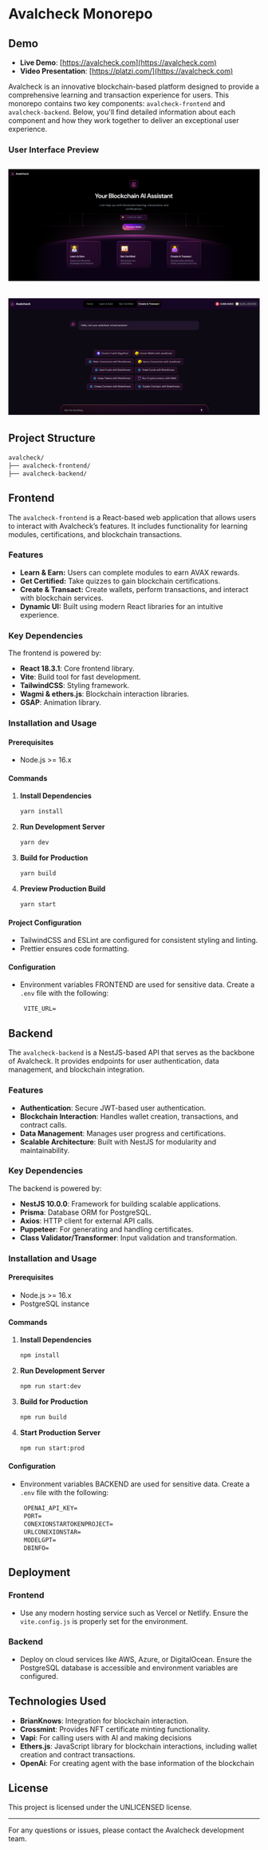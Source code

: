 # Avalcheck Monorepo

## Demo

- **Live Demo**: [https://avalcheck.com](https://avalcheck.com)
- **Video Presentation**: [https://platzi.com/](https://avalcheck.com)

Avalcheck is an innovative blockchain-based platform designed to provide a comprehensive learning and transaction experience for users. This monorepo contains two key components: `avalcheck-frontend` and `avalcheck-backend`. Below, you'll find detailed information about each component and how they work together to deliver an exceptional user experience.

### User Interface Preview

## ![Avalcheck Frontend Screenshot](./screen1.png)

## ![Avalcheck Frontend Screenshot](./screen2.png)

## Project Structure

```
avalcheck/
├── avalcheck-frontend/
├── avalcheck-backend/
```

## Frontend

The `avalcheck-frontend` is a React-based web application that allows users to interact with Avalcheck’s features. It includes functionality for learning modules, certifications, and blockchain transactions.

### Features

- **Learn & Earn:** Users can complete modules to earn AVAX rewards.
- **Get Certified:** Take quizzes to gain blockchain certifications.
- **Create & Transact:** Create wallets, perform transactions, and interact with blockchain services.
- **Dynamic UI:** Built using modern React libraries for an intuitive experience.

### Key Dependencies

The frontend is powered by:

- **React 18.3.1**: Core frontend library.
- **Vite**: Build tool for fast development.
- **TailwindCSS**: Styling framework.
- **Wagmi & ethers.js**: Blockchain interaction libraries.
- **GSAP**: Animation library.

### Installation and Usage

#### Prerequisites

- Node.js >= 16.x

#### Commands

1. **Install Dependencies**

   ```bash
   yarn install
   ```

2. **Run Development Server**

   ```bash
   yarn dev
   ```

3. **Build for Production**

   ```bash
   yarn build
   ```

4. **Preview Production Build**
   ```bash
   yarn start
   ```

#### Project Configuration

- TailwindCSS and ESLint are configured for consistent styling and linting.
- Prettier ensures code formatting.

#### Configuration

- Environment variables FRONTEND are used for sensitive data. Create a `.env` file with the following:
  ```env
   VITE_URL=
  ```

## Backend

The `avalcheck-backend` is a NestJS-based API that serves as the backbone of Avalcheck. It provides endpoints for user authentication, data management, and blockchain integration.

### Features

- **Authentication**: Secure JWT-based user authentication.
- **Blockchain Interaction**: Handles wallet creation, transactions, and contract calls.
- **Data Management**: Manages user progress and certifications.
- **Scalable Architecture**: Built with NestJS for modularity and maintainability.

### Key Dependencies

The backend is powered by:

- **NestJS 10.0.0**: Framework for building scalable applications.
- **Prisma**: Database ORM for PostgreSQL.
- **Axios**: HTTP client for external API calls.
- **Puppeteer**: For generating and handling certificates.
- **Class Validator/Transformer**: Input validation and transformation.

### Installation and Usage

#### Prerequisites

- Node.js >= 16.x
- PostgreSQL instance

#### Commands

1. **Install Dependencies**

   ```bash
   npm install
   ```

2. **Run Development Server**

   ```bash
   npm run start:dev
   ```

3. **Build for Production**

   ```bash
   npm run build
   ```

4. **Start Production Server**
   ```bash
   npm run start:prod
   ```

#### Configuration

- Environment variables BACKEND are used for sensitive data. Create a `.env` file with the following:
  ```env
   OPENAI_API_KEY=
   PORT=
   CONEXIONSTARTOKENPROJECT=
   URLCONEXIONSTAR=
   MODELGPT=
   DBINFO=
  ```

## Deployment

### Frontend

- Use any modern hosting service such as Vercel or Netlify. Ensure the `vite.config.js` is properly set for the environment.

### Backend

- Deploy on cloud services like AWS, Azure, or DigitalOcean. Ensure the PostgreSQL database is accessible and environment variables are configured.

## Technologies Used

- **BrianKnows**: Integration for blockchain interaction.
- **Crossmint**: Provides NFT certificate minting functionality.
- **Vapi**: For calling users with AI and making decisions
- **Ethers.js**: JavaScript library for blockchain interactions, including wallet creation and contract transactions.
- **OpenAi**: For creating agent with the base information of the blockchain

## License

This project is licensed under the UNLICENSED license.

---

For any questions or issues, please contact the Avalcheck development team.
